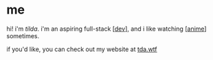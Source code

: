# me

hi! i'm *tilda*. i'm an aspiring full-stack [[dev]], and i like watching [[anime]] sometimes.

if you'd like, you can check out my website at [tda.wtf](https://tda.wtf)

[//begin]: # "Autogenerated link references for markdown compatibility"
[dev]: dev.md "dev"
[anime]: anime.md "anime"
[//end]: # "Autogenerated link references"